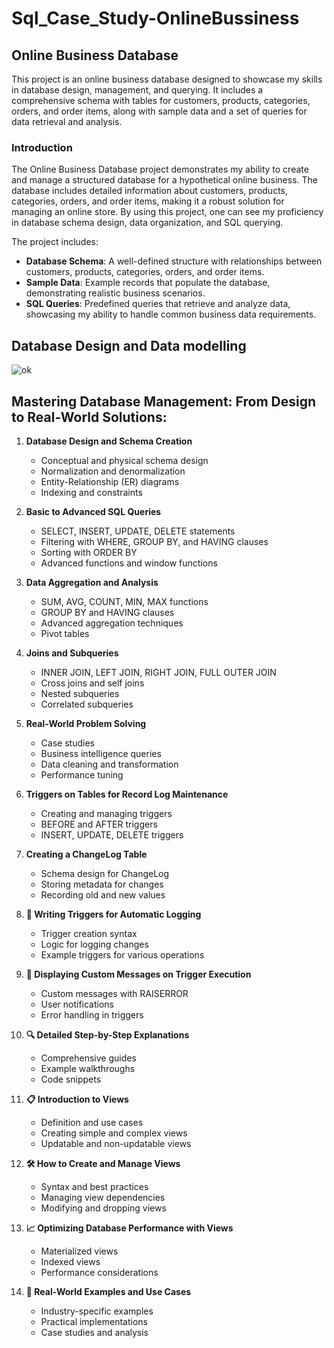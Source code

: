 # Sql_Case_Study-OnlineBussiness

## Online Business Database

This project is an online business database designed to showcase my skills in database design, management, and querying. It includes a comprehensive schema with tables for customers, products, categories, orders, and order items, along with sample data and a set of queries for data retrieval and analysis.

### Introduction

The Online Business Database project demonstrates my ability to create and manage a structured database for a hypothetical online business. The database includes detailed information about customers, products, categories, orders, and order items, making it a robust solution for managing an online store. By using this project, one can see my proficiency in database schema design, data organization, and SQL querying.

The project includes:
- **Database Schema**: A well-defined structure with relationships between customers, products, categories, orders, and order items.
- **Sample Data**: Example records that populate the database, demonstrating realistic business scenarios.
- **SQL Queries**: Predefined queries that retrieve and analyze data, showcasing my ability to handle common business data requirements.

## Database Design and Data modelling 

![ok](https://github.com/user-attachments/assets/64bd3acd-b26e-40d3-a741-8c6084600f4f)

## **Mastering Database Management: From Design to Real-World Solutions**:

1. **Database Design and Schema Creation**
   - Conceptual and physical schema design
   - Normalization and denormalization
   - Entity-Relationship (ER) diagrams
   - Indexing and constraints

2. **Basic to Advanced SQL Queries**
   - SELECT, INSERT, UPDATE, DELETE statements
   - Filtering with WHERE, GROUP BY, and HAVING clauses
   - Sorting with ORDER BY
   - Advanced functions and window functions

3. **Data Aggregation and Analysis**
   - SUM, AVG, COUNT, MIN, MAX functions
   - GROUP BY and HAVING clauses
   - Advanced aggregation techniques
   - Pivot tables

4. **Joins and Subqueries**
   - INNER JOIN, LEFT JOIN, RIGHT JOIN, FULL OUTER JOIN
   - Cross joins and self joins
   - Nested subqueries
   - Correlated subqueries

5. **Real-World Problem Solving**
   - Case studies
   - Business intelligence queries
   - Data cleaning and transformation
   - Performance tuning

6. **Triggers on Tables for Record Log Maintenance**
   - Creating and managing triggers
   - BEFORE and AFTER triggers
   - INSERT, UPDATE, DELETE triggers

7. **Creating a ChangeLog Table**
   - Schema design for ChangeLog
   - Storing metadata for changes
   - Recording old and new values

8. **🔄 Writing Triggers for Automatic Logging**
   - Trigger creation syntax
   - Logic for logging changes
   - Example triggers for various operations

9. **📝 Displaying Custom Messages on Trigger Execution**
   - Custom messages with RAISERROR
   - User notifications
   - Error handling in triggers

10. **🔍 Detailed Step-by-Step Explanations**
    - Comprehensive guides
    - Example walkthroughs
    - Code snippets

11. **📋 Introduction to Views**
    - Definition and use cases
    - Creating simple and complex views
    - Updatable and non-updatable views

12. **🛠️ How to Create and Manage Views**
    - Syntax and best practices
    - Managing view dependencies
    - Modifying and dropping views

13. **📈 Optimizing Database Performance with Views**
    - Materialized views
    - Indexed views
    - Performance considerations

14. **🧩 Real-World Examples and Use Cases**
    - Industry-specific examples
    - Practical implementations
    - Case studies and analysis
 

